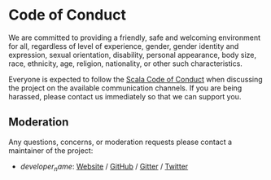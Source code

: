 # Code of Conduct

We are committed to providing a friendly, safe and welcoming environment for all, regardless of level of experience, gender, gender identity and expression, sexual orientation, disability, personal appearance, body size, race, ethnicity, age, religion, nationality, or other such characteristics.

Everyone is expected to follow the [Scala Code of Conduct] when discussing the project on the available communication channels. If you are being harassed, please contact us immediately so that we can support you.

## Moderation

Any questions, concerns, or moderation requests please contact a maintainer of the project:

- $developer_name$: [Website]($developer_website$) / [GitHub](https://github.com/$github_user_id$) / [Gitter](https://gitter.im/$github_user_id$) / [Twitter](https://twitter.com/$developer_twitter_id$)

[Scala Code of Conduct]: https://www.scala-lang.org/conduct/
